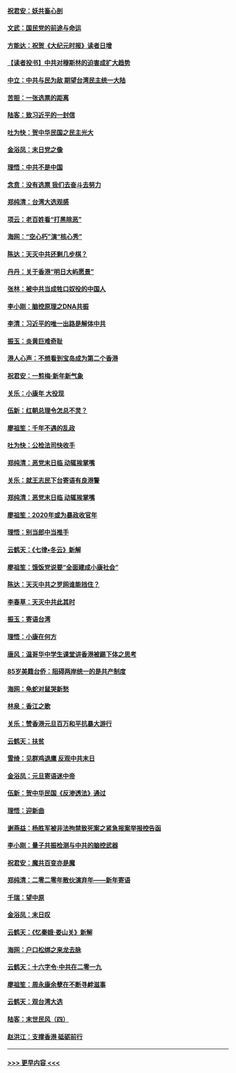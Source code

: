 #### [祝君安：妖共畜心剖](../pages/nsc993/n11794273.md?t=01160201) 
#### [文武：国民党的前途与命运](../pages/nsc993/n11794198.md?t=01160201) 
#### [方能达：祝贺《大纪元时报》读者日增](../pages/nsc993/n11793807.md?t=01160201) 
#### [【读者投书】中共对穆斯林的迫害成扩大趋势](../pages/nsc993/n11791371.md?t=01160201) 
#### [中立：中共与民为敌 期望台湾民主统一大陆](../pages/nsc993/n11790392.md?t=01160201) 
#### [苦胆：一张选票的距离](../pages/nsc993/n11788914.md?t=01160201) 
#### [陆客：致习近平的一封信](../pages/nsc993/n11788867.md?t=01160201) 
#### [吐为快：贺中华民国之民主光大](../pages/nsc993/n11788618.md?t=01160201) 
#### [金浴凤：末日党之像](../pages/nsc993/n11787475.md?t=01160201) 
#### [理悟：中共不是中国](../pages/nsc993/n11787463.md?t=01160201) 
#### [念贲：没有选票  我们去奋斗去努力](../pages/nsc993/n11787398.md?t=01160201) 
#### [郑纯清：台湾大选观感](../pages/nsc993/n11786210.md?t=01160201) 
#### [项云：老百姓看“打黑除恶”](../pages/nsc993/n11785398.md?t=01160201) 
#### [海网：“空心朽”演“核心秀”](../pages/nsc993/n11783874.md?t=01160201) 
#### [陈达：天灭中共还剩几步棋？](../pages/nsc993/n11783719.md?t=01160201) 
#### [丹丹：关于香港“明日大屿愿景”](../pages/nsc993/n11783273.md?t=01160201) 
#### [张林：被中共当成牲口奴役的中国人](../pages/nsc993/n11782397.md?t=01160201) 
#### [李小刚：脑控原理之DNA共振](../pages/nsc993/n11780962.md?t=01160201) 
#### [李清：习近平的唯一出路是解体中共](../pages/nsc993/n11780866.md?t=01160201) 
#### [振玉：炎黄巨难奇耻](../pages/nsc993/n11779632.md?t=01160201) 
#### [港人心声：不想看到宝岛成为第二个香港](../pages/nsc993/n11778817.md?t=01160201) 
#### [祝君安：一剪梅‧新年新气象](../pages/nsc993/n11776340.md?t=01160201) 
#### [关乐：小康年 大役现](../pages/nsc993/n11774213.md?t=01160201) 
#### [伍新：红朝总理令怎总不灵？](../pages/nsc993/n11770813.md?t=01160201) 
#### [廖祖笙：千年不遇的乱政](../pages/nsc993/n11770373.md?t=01160201) 
#### [吐为快：公检法司快收手](../pages/nsc993/n11770359.md?t=01160201) 
#### [郑纯清：恶党末日临 动辄挨掌嘴](../pages/nsc993/n11769912.md?t=01160201) 
#### [关乐：就王志民下台寄语有良港警](../pages/nsc993/n11769903.md?t=01160201) 
#### [郑纯清：恶党末日临 动辄挨掌嘴](../pages/nsc993/n11769356.md?t=01160201) 
#### [廖祖笙：2020年或为暴政收官年](../pages/nsc993/n11768216.md?t=01160201) 
#### [理悟：别当郎中当推手](../pages/nsc993/n11768243.md?t=01160201) 
#### [云鹤天：《七律▪冬云》新解](../pages/nsc993/n11768204.md?t=01160201) 
#### [廖祖笙：饿饭党说要“全面建成小康社会”](../pages/nsc993/n11767482.md?t=01160201) 
#### [陈达：天灭中共之罗网谁能挡住？](../pages/nsc993/n11767465.md?t=01160201) 
#### [李春草：天灭中共此其时](../pages/nsc993/n11767452.md?t=01160201) 
#### [振玉：寄语台湾](../pages/nsc993/n11767432.md?t=01160201) 
#### [理悟：小康在何方](../pages/nsc993/n11767394.md?t=01160201) 
#### [唐风：温哥华中学生课堂讲香港被踢下体之思考](../pages/nsc993/n11766848.md?t=01160201) 
#### [85岁美籍台侨：阻碍两岸统一的是共产制度](../pages/nsc993/n11765043.md?t=01160201) 
#### [海网：龟蛇对鼠哭新愁](../pages/nsc993/n11764895.md?t=01160201) 
#### [林泉：香江之歌](../pages/nsc993/n11764415.md?t=01160201) 
#### [关乐：赞香港元旦百万和平抗暴大游行](../pages/nsc993/n11764382.md?t=01160201) 
#### [云鹤天：扶贫](../pages/nsc993/n11764245.md?t=01160201) 
#### [雪绮：见群鸡退鹰  反观中共末日](../pages/nsc993/n11762112.md?t=01160201) 
#### [金浴凤：元旦寄语迷中帝](../pages/nsc993/n11761788.md?t=01160201) 
#### [伍新：贺中华民国《反渗透法》通过](../pages/nsc993/n11761994.md?t=01160201) 
#### [理悟：迎新曲](../pages/nsc993/n11761152.md?t=01160201) 
#### [谢燕益：杨胜军被非法拘禁致死案之紧急报案举报控告函](../pages/nsc993/n11756134.md?t=01160201) 
#### [李小刚：量子共振检测与中共的脑控武器](../pages/nsc993/n11754518.md?t=01160201) 
#### [祝君安：魔共百变亦是魔](../pages/nsc993/n11754469.md?t=01160201) 
#### [郑纯清：二零二零年散伙演弃年——新年寄语](../pages/nsc993/n11754195.md?t=01160201) 
#### [千瑞：望中原](../pages/nsc993/n11754159.md?t=01160201) 
#### [金浴凤：末日叹](../pages/nsc993/n11752359.md?t=01160201) 
#### [云鹤天：《忆秦娥‧娄山关》新解](../pages/nsc993/n11752348.md?t=01160201) 
#### [海网：户口松绑之来龙去脉](../pages/nsc993/n11752328.md?t=01160201) 
#### [云鹤天：十六字令‧中共在二零一九](../pages/nsc993/n11752305.md?t=01160201) 
#### [廖祖笙：周永康余孽在不断寻衅滋事](../pages/nsc993/n11751013.md?t=01160201) 
#### [云鹤天：观台湾大选](../pages/nsc993/n11751007.md?t=01160201) 
#### [陆客：末世民风（四）](../pages/nsc993/n11749203.md?t=01160201) 
#### [赵洪江：支撑香港 砥砺前行](../pages/nsc993/n11748482.md?t=01160201) 

----
#### [ >>> 更早内容 <<< ](../indexes/nsc993-earlier.md)
